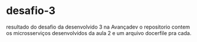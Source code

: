 # desafio-3
resultado do desafio da desenvolvido 3 na Avançadev
o repositorio contem os microsserviços desenvolvidos da aula 2 e um arquivo docerfile pra cada.
